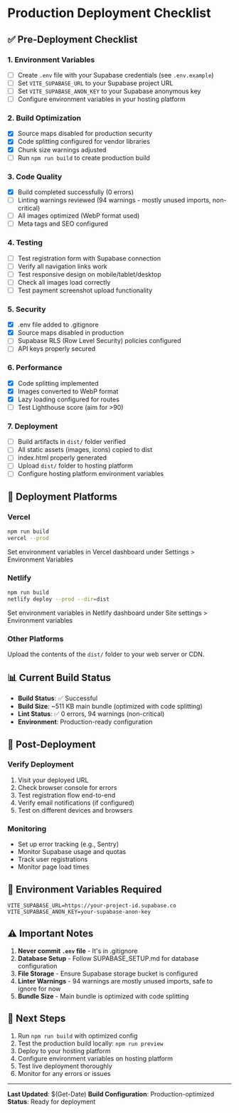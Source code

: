 # Production Deployment Checklist

## ✅ Pre-Deployment Checklist

### 1. Environment Variables
- [ ] Create `.env` file with your Supabase credentials (see `.env.example`)
- [ ] Set `VITE_SUPABASE_URL` to your Supabase project URL
- [ ] Set `VITE_SUPABASE_ANON_KEY` to your Supabase anonymous key
- [ ] Configure environment variables in your hosting platform

### 2. Build Optimization
- [x] Source maps disabled for production security
- [x] Code splitting configured for vendor libraries
- [x] Chunk size warnings adjusted
- [ ] Run `npm run build` to create production build

### 3. Code Quality
- [x] Build completed successfully (0 errors)
- [ ] Linting warnings reviewed (94 warnings - mostly unused imports, non-critical)
- [ ] All images optimized (WebP format used)
- [ ] Meta tags and SEO configured

### 4. Testing
- [ ] Test registration form with Supabase connection
- [ ] Verify all navigation links work
- [ ] Test responsive design on mobile/tablet/desktop
- [ ] Check all images load correctly
- [ ] Test payment screenshot upload functionality

### 5. Security
- [x] .env file added to .gitignore
- [x] Source maps disabled in production
- [ ] Supabase RLS (Row Level Security) policies configured
- [ ] API keys properly secured

### 6. Performance
- [x] Code splitting implemented
- [x] Images converted to WebP format
- [x] Lazy loading configured for routes
- [ ] Test Lighthouse score (aim for >90)

### 7. Deployment
- [ ] Build artifacts in `dist/` folder verified
- [ ] All static assets (images, icons) copied to dist
- [ ] index.html properly generated
- [ ] Upload `dist/` folder to hosting platform
- [ ] Configure hosting platform environment variables

## 🚀 Deployment Platforms

### Vercel
```bash
npm run build
vercel --prod
```
Set environment variables in Vercel dashboard under Settings > Environment Variables

### Netlify
```bash
npm run build
netlify deploy --prod --dir=dist
```
Set environment variables in Netlify dashboard under Site settings > Environment variables

### Other Platforms
Upload the contents of the `dist/` folder to your web server or CDN.

## 📊 Current Build Status

- **Build Status**: ✅ Successful
- **Build Size**: ~511 KB main bundle (optimized with code splitting)
- **Lint Status**: ✅ 0 errors, 94 warnings (non-critical)
- **Environment**: Production-ready configuration

## 🔧 Post-Deployment

### Verify Deployment
1. Visit your deployed URL
2. Check browser console for errors
3. Test registration flow end-to-end
4. Verify email notifications (if configured)
5. Test on different devices and browsers

### Monitoring
- Set up error tracking (e.g., Sentry)
- Monitor Supabase usage and quotas
- Track user registrations
- Monitor page load times

## 📝 Environment Variables Required

```env
VITE_SUPABASE_URL=https://your-project-id.supabase.co
VITE_SUPABASE_ANON_KEY=your-supabase-anon-key
```

## ⚠️ Important Notes

1. **Never commit `.env` file** - It's in .gitignore
2. **Database Setup** - Follow SUPABASE_SETUP.md for database configuration
3. **File Storage** - Ensure Supabase storage bucket is configured
4. **Linter Warnings** - 94 warnings are mostly unused imports, safe to ignore for now
5. **Bundle Size** - Main bundle is optimized with code splitting

## 🎯 Next Steps

1. Run `npm run build` with optimized config
2. Test the production build locally: `npm run preview`
3. Deploy to your hosting platform
4. Configure environment variables on hosting platform
5. Test live deployment thoroughly
6. Monitor for any errors or issues

---

**Last Updated**: $(Get-Date)
**Build Configuration**: Production-optimized
**Status**: Ready for deployment


